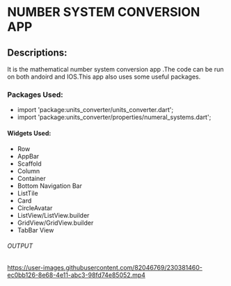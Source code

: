 # NUMBER SYSTEM CONVERSION APP

## Descriptions:
It is the mathematical number system conversion app .The code can be run on both andoird and IOS.This app also uses some useful packages.


### Packages Used:
- import 'package:units_converter/units_converter.dart';
- import 'package:units_converter/properties/numeral_systems.dart';


####  Widgets Used:
- Row
- AppBar
- Scaffold
- Column
- Container
- Bottom Navigation Bar
- ListTile
- Card
- CircleAvatar
- ListView/ListView.builder
- GridView/GridView.builder
- TabBar View



###### OUTPUT


https://user-images.githubusercontent.com/82046769/230381460-ec0bb126-8e68-4e11-abc3-98fd74e85052.mp4



